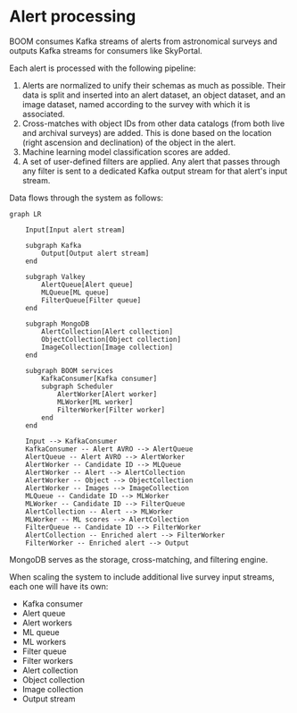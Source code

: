 # Alert processing

BOOM consumes Kafka streams of alerts from astronomical surveys
and outputs Kafka streams for consumers like SkyPortal.

Each alert is processed with the following pipeline:

1. Alerts are normalized to unify their schemas as much as possible.
   Their data is split and inserted into an alert dataset,
   an object dataset, and an image dataset, named according to the survey
   with which it is associated.
2. Cross-matches with object IDs from other data catalogs
   (from both live and archival surveys) are added.
   This is done based on the location (right ascension and declination)
   of the object in the alert.
3. Machine learning model classification scores are added.
4. A set of user-defined filters are applied.
   Any alert that passes through any filter is sent
   to a dedicated Kafka output stream for that alert's input stream.

Data flows through the system as follows:

```mermaid
graph LR

    Input[Input alert stream]

    subgraph Kafka
        Output[Output alert stream]
    end

    subgraph Valkey
        AlertQueue[Alert queue]
        MLQueue[ML queue]
        FilterQueue[Filter queue]
    end

    subgraph MongoDB
        AlertCollection[Alert collection]
        ObjectCollection[Object collection]
        ImageCollection[Image collection]
    end

    subgraph BOOM services
        KafkaConsumer[Kafka consumer]
        subgraph Scheduler
            AlertWorker[Alert worker]
            MLWorker[ML worker]
            FilterWorker[Filter worker]
        end
    end

    Input --> KafkaConsumer
    KafkaConsumer -- Alert AVRO --> AlertQueue
    AlertQueue -- Alert AVRO --> AlertWorker
    AlertWorker -- Candidate ID --> MLQueue
    AlertWorker -- Alert --> AlertCollection
    AlertWorker -- Object --> ObjectCollection
    AlertWorker -- Images --> ImageCollection
    MLQueue -- Candidate ID --> MLWorker
    MLWorker -- Candidate ID --> FilterQueue
    AlertCollection -- Alert --> MLWorker
    MLWorker -- ML scores --> AlertCollection
    FilterQueue -- Candidate ID --> FilterWorker
    AlertCollection -- Enriched alert --> FilterWorker
    FilterWorker -- Enriched alert --> Output
```

MongoDB serves as the storage, cross-matching, and filtering engine.

When scaling the system to include additional live survey input streams,
each one will have its own:

- Kafka consumer
- Alert queue
- Alert workers
- ML queue
- ML workers
- Filter queue
- Filter workers
- Alert collection
- Object collection
- Image collection
- Output stream

